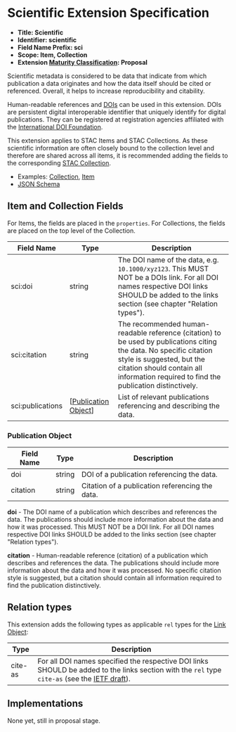 # Scientific Extension Specification

- **Title: Scientific**
- **Identifier: scientific**
- **Field Name Prefix: sci**
- **Scope: Item, Collection**
- **Extension [Maturity Classification](../README.md#extension-maturity): Proposal**

Scientific metadata is considered to be data that indicate from which publication a data originates and how
the data itself should be cited or referenced. Overall, it helps to increase reproducibility and citability.

Human-readable references and [DOIs](https://www.doi.org/) can be used in this extension. DOIs are
persistent digital interoperable identifier that uniquely identify for digital publications. They
can be registered at registration agencies affiliated with the
[International DOI Foundation](https://www.doi.org/).

This extension applies to STAC Items and STAC Collections.
As these scientific information are often closely bound to the collection level and therefore are shared across all items,
it is recommended adding the fields to the corresponding [STAC Collection](../../collection-spec/README.md).

- Examples: [Collection](examples/collection.json), [Item](examples/item.json)
- [JSON Schema](json-schema/schema.json)

## Item and Collection Fields

For Items, the fields are placed in the `properties`. For Collections, the fields are placed on the top level of the Collection.

| Field Name       | Type                 | Description |
| ---------------- | -------------------- | ----------- |
| sci:doi          | string               | The DOI name of the data, e.g. `10.1000/xyz123`. This MUST NOT be a DOIs link. For all DOI names respective DOI links SHOULD be added to the links section (see chapter "Relation types"). |
| sci:citation     | string               | The recommended human-readable reference (citation) to be used by publications citing the data. No specific citation style is suggested, but the citation should contain all information required to find the publication distinctively. |
| sci:publications | [[Publication Object](#publication-object)] | List of relevant publications referencing and describing the data. |

### Publication Object

| Field Name | Type   | Description |
| ---------- | ------ | ----------- |
| doi        | string | DOI of a publication referencing the data. |
| citation   | string | Citation of a publication referencing the data. |

**doi** - The DOI name of a publication which describes and references the data. The publications
should include more information about the data and how it was processed. This MUST NOT be a DOI
link. For all DOI names respective DOI links SHOULD be added to the links section
(see chapter "Relation types").

**citation** - Human-readable reference (citation) of a publication which describes and references
the data. The publications should include more information about the data and how it was
processed. No specific citation style is suggested, but a citation should contain all information
required to find the publication distinctively.

## Relation types

This extension adds the following types as applicable `rel` types for the [Link Object](../../item-spec/item-spec.md#link-object):

| Type    | Description |
| ------- | ----------- |
| cite-as | For all DOI names specified the respective DOI links SHOULD be added to the links section with the `rel` type `cite-as` (see the [IETF draft](https://tools.ietf.org/id/draft-vandesompel-citeas-03.html)). |

## Implementations

None yet, still in proposal stage.
